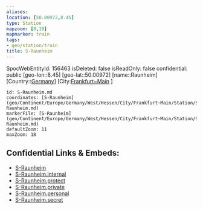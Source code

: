 ```yaml
---
aliases: 
location: [50.00972,8.45]
type: Station 
mapzoom: [8,18] 
mapmarker: train 
tags:
- geo/station/train
title: S-Raunheim
---
```

SpocWebEntityId: 156463
isDeleted: false
isReadOnly: false
confidential: public
[geo-lon::8.45]
[geo-lat::50.00972]
[name::Raunheim]
[Country::[Germany](geo/Continent/Europe/Germany.md)]
[City:[Frankfurt~Main](geo/Continent/Europe/Germany/West/Hessen/City/Frankfurt~Main.md) ]


```leaflet
id: S-Raunheim.md
coordinates: [S-Raunheim](geo/Continent/Europe/Germany/West/Hessen/City/Frankfurt~Main/Station/S-Raunheim.md)
markerFile: [S-Raunheim](geo/Continent/Europe/Germany/West/Hessen/City/Frankfurt~Main/Station/S-Raunheim.md)
defaultZoom: 11 
maxZoom: 18
```


## Confidential Links & Embeds: 
- [S-Raunheim](../../../../../../../../../../_public/geo/Continent/Europe/Germany/West/Hessen/City/Frankfurt~Main/Station/S-Raunheim.md) 
- [S-Raunheim.internal](../../../../../../../../../../_internal/geo/Continent/Europe/Germany/West/Hessen/City/Frankfurt~Main/Station/S-Raunheim.internal.md) 
- [S-Raunheim.protect](../../../../../../../../../../_protect/geo/Continent/Europe/Germany/West/Hessen/City/Frankfurt~Main/Station/S-Raunheim.protect.md) 
- [S-Raunheim.private](../../../../../../../../../../_private/geo/Continent/Europe/Germany/West/Hessen/City/Frankfurt~Main/Station/S-Raunheim.private.md) 
- [S-Raunheim.personal](../../../../../../../../../../_personal/geo/Continent/Europe/Germany/West/Hessen/City/Frankfurt~Main/Station/S-Raunheim.personal.md) 
- [S-Raunheim.secret](../../../../../../../../../../_secret/geo/Continent/Europe/Germany/West/Hessen/City/Frankfurt~Main/Station/S-Raunheim.secret.md) 
